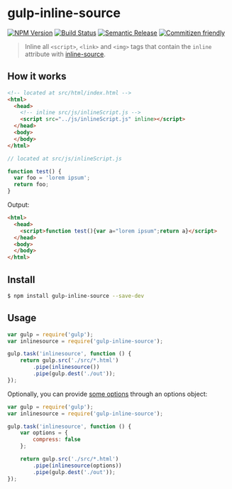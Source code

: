 # gulp-inline-source

[![NPM Version](https://img.shields.io/npm/v/gulp-inline-source.svg?style=flat-square)](https://www.npmjs.com/package/gulp-inline-source)
[![Build Status](https://img.shields.io/travis/fmal/gulp-inline-source/master.svg?style=flat-square)](http://travis-ci.org/fmal/gulp-inline-source) 
[![Semantic Release](https://img.shields.io/badge/%20%20%F0%9F%93%A6%F0%9F%9A%80-semantic--release-e10079.svg?style=flat-square)](https://github.com/semantic-release/semantic-release)
[![Commitizen friendly](https://img.shields.io/badge/commitizen-friendly-brightgreen.svg?style=flat-square)](http://commitizen.github.io/cz-cli/)

> Inline all `<script>`, `<link>` and `<img>` tags that contain the `inline` attribute with [inline-source](https://github.com/popeindustries/inline-source).

## How it works

```html
<!-- located at src/html/index.html -->
<html>
  <head>
    <!-- inline src/js/inlineScript.js -->
    <script src="../js/inlineScript.js" inline></script>
  </head>
  <body>
  </body>
</html>
```

```js
// located at src/js/inlineScript.js

function test() {
  var foo = 'lorem ipsum';
  return foo;
}
```

Output:
```html
<html>
  <head>
    <script>function test(){var a="lorem ipsum";return a}</script>
  </head>
  <body>
  </body>
</html>
```

## Install

```bash
$ npm install gulp-inline-source --save-dev
```

## Usage

```javascript
var gulp = require('gulp');
var inlinesource = require('gulp-inline-source');

gulp.task('inlinesource', function () {
    return gulp.src('./src/*.html')
        .pipe(inlinesource())
        .pipe(gulp.dest('./out'));
});
```

Optionally, you can provide [some options](https://github.com/popeindustries/inline-source#usage) through an options object:

```javascript
var gulp = require('gulp');
var inlinesource = require('gulp-inline-source');

gulp.task('inlinesource', function () {
    var options = {
        compress: false
    };

    return gulp.src('./src/*.html')
        .pipe(inlinesource(options))
        .pipe(gulp.dest('./out'));
});
```

